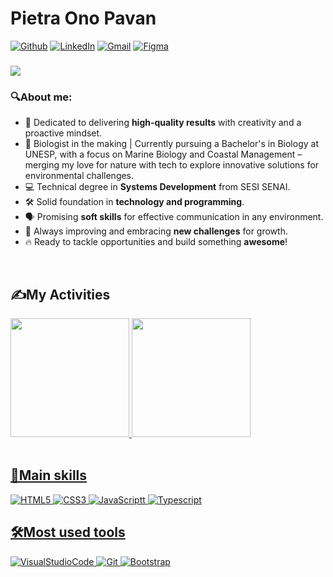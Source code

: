 # Pietra Ono Pavan 

[![Github](https://img.shields.io/badge/GitHub-100000?style=for-the-badge&logo=github&logoColor=white)](https://github.com/pietra-ono) [![LinkedIn](https://img.shields.io/badge/LinkedIn-0077B5?style=for-the-badge&logo=linkedin&logoColor=white)](https://www.linkedin.com/in/pietra-ono/) [![Gmail](https://img.shields.io/badge/Gmail-D14836?style=for-the-badge&logo=gmail&logoColor=white)](mailto:pietra.pavan@aluno.senai.br) [![Figma](https://img.shields.io/badge/Figma-2C2C2C?style=for-the-badge&logo=figma&logoColor=white)](https://www.figma.com/@pietraonopavan) 
<br />
<h3>
  <img src="https://readme-typing-svg.herokuapp.com?font=Noto+Sans&weight=600&size=22px&duration=4000&pause=1000&color=FFFFFF&width=435&lines=%F0%9F%91%8B+Hello%2C+you're+welcome!;👩‍💻+I'm+a+front-end+developer!" />
</h3>

<h3>🔍About me:</h3>

- 🚀 Dedicated to delivering **high-quality results** with creativity and a proactive mindset.  
- 🌊 Biologist in the making | Currently pursuing a Bachelor's in Biology at UNESP, with a focus on Marine Biology and Coastal Management – merging my love for nature with tech to explore innovative solutions for environmental challenges.
- 💻 Technical degree in **Systems Development** from SESI SENAI.  
- 🛠️ Solid foundation in **technology and programming**.  
- 🗣️ Promising **soft skills** for effective communication in any environment.  
- 🌱 Always improving and embracing **new challenges** for growth.  
- 🔥 Ready to tackle opportunities and build something **awesome**!

<br />


## ✍️My Activities


<div>
  <a href="https://github.com/pietra-ono">
    <img height="190px" src="https://github-readme-stats.vercel.app/api?username=pietra-ono&show_icons=true&theme=transparent&include_all_commits=true&count_private=true"/>
    <img  height="190px" src="https://github-readme-stats.vercel.app/api/top-langs/?username=pietra-ono&layout=compact&langs_count=10&theme=transparent" />
</div>

<br />

## 🧠Main skills

![HTML5](https://img.shields.io/badge/HTML5-E34F26?style=for-the-badge&logo=html5&logoColor=white)
![CSS3](https://img.shields.io/badge/CSS3-1572B6?style=for-the-badge&logo=css3&logoColor=white)
![JavaScriptt](https://img.shields.io/badge/JavaScript-F7DF1E?style=for-the-badge&logo=javascript&logoColor=black)
![Typescript](https://img.shields.io/badge/TypeScript-007ACC?style=for-the-badge&logo=typescript&logoColor=white)


## 🛠️Most used tools

![VisualStudioCode](https://img.shields.io/badge/Vscode-00abf5?style=for-the-badge&logo=visual%20studio%20code&logoColor=white)
![Git](https://img.shields.io/badge/Git-f44d27?style=for-the-badge&logo=git&logoColor=white)
![Bootstrap](https://img.shields.io/badge/Bootstrap-8011f9?style=for-the-badge&logo=bootstrap&logoColor=white)

